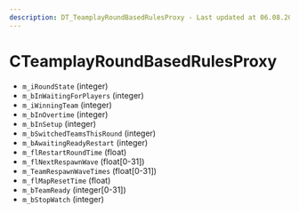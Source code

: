 ```yaml
---
description: DT_TeamplayRoundBasedRulesProxy - Last updated at 06.08.2019
---
```


# CTeamplayRoundBasedRulesProxy


* `m_iRoundState` (integer)
* `m_bInWaitingForPlayers` (integer)
* `m_iWinningTeam` (integer)
* `m_bInOvertime` (integer)
* `m_bInSetup` (integer)
* `m_bSwitchedTeamsThisRound` (integer)
* `m_bAwaitingReadyRestart` (integer)
* `m_flRestartRoundTime` (float)
* `m_flNextRespawnWave` (float[0-31])
* `m_TeamRespawnWaveTimes` (float[0-31])
* `m_flMapResetTime` (float)
* `m_bTeamReady` (integer[0-31])
* `m_bStopWatch` (integer)